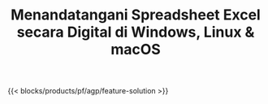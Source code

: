 ﻿---
title: Menandatangani Spreadsheet Excel secara Digital di Windows, Linux & macOS 
weight: 7730
url: /id/signature
description: Aplikasi dan API Gratis untuk mengelola tanda tangan gambar & teks pada file XLS, XLSX, dan ODS
---
{{< blocks/products/pf/agp/feature-solution >}} 

